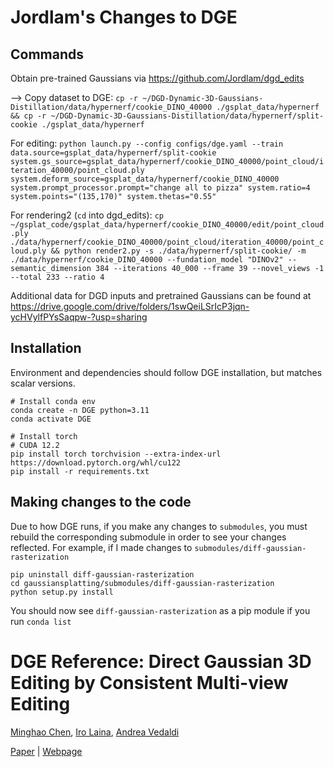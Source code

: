 # Jordlam's Changes to DGE

## Commands
Obtain pre-trained Gaussians via https://github.com/Jordlam/dgd_edits

—> Copy dataset to DGE:
```cp -r ~/DGD-Dynamic-3D-Gaussians-Distillation/data/hypernerf/cookie_DINO_40000 ./gsplat_data/hypernerf && cp -r ~/DGD-Dynamic-3D-Gaussians-Distillation/data/hypernerf/split-cookie ./gsplat_data/hypernerf```

For editing:
```python launch.py --config configs/dge.yaml --train data.source=gsplat_data/hypernerf/split-cookie system.gs_source=gsplat_data/hypernerf/cookie_DINO_40000/point_cloud/iteration_40000/point_cloud.ply system.deform_source=gsplat_data/hypernerf/cookie_DINO_40000 system.prompt_processor.prompt="change all to pizza" system.ratio=4 system.points="(135,170)" system.thetas="0.55"```

For rendering2 (```cd``` into dgd_edits):
```cp ~/gsplat_code/gsplat_data/hypernerf/cookie_DINO_40000/edit/point_cloud.ply ./data/hypernerf/cookie_DINO_40000/point_cloud/iteration_40000/point_cloud.ply && python render2.py -s ./data/hypernerf/split-cookie/ -m ./data/hypernerf/cookie_DINO_40000 --fundation_model "DINOv2" --semantic_dimension 384 --iterations 40_000 --frame 39 --novel_views -1 --total 233 --ratio 4```

Additional data for DGD inputs and pretrained Gaussians can be found at https://drive.google.com/drive/folders/1swQeiLSrIcP3jqn-ycHVylfPYsSaqpw-?usp=sharing

## Installation
Environment and dependencies should follow DGE installation, but matches scalar versions.

```
# Install conda env
conda create -n DGE python=3.11
conda activate DGE

# Install torch
# CUDA 12.2
pip install torch torchvision --extra-index-url https://download.pytorch.org/whl/cu122
pip install -r requirements.txt
```

## Making changes to the code
Due to how DGE runs, if you make any changes to ```submodules```, you must rebuild the corresponding submodule in order to see your changes reflected. For example, if I made changes to ```submodules/diff-gaussian-rasterization```

```
pip uninstall diff-gaussian-rasterization
cd gaussiansplatting/submodules/diff-gaussian-rasterization
python setup.py install
```

You should now see ```diff-gaussian-rasterization``` as a pip module if you run ```conda list```

# DGE Reference: Direct Gaussian 3D Editing by Consistent Multi-view Editing

[Minghao Chen](https://silent-chen.github.io), [Iro Laina](), [Andrea Vedaldi](https://www.robots.ox.ac.uk/~vedaldi/)

[Paper](https://arxiv.org/abs/2404.18929) | [Webpage](https://silent-chen.github.io/DGE/) 
